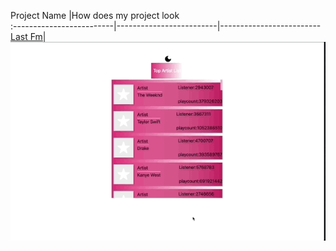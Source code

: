 
  Project Name         |How does my project look   
:-------------------------|-------------------------|-------------------------
[Last Fm](https://mucahit-lastfm.netlify.app)| ![Lasfm](lastfm.gif)




